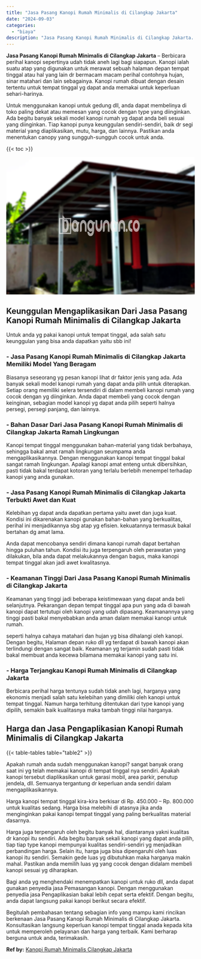 ```yaml
---
title: "Jasa Pasang Kanopi Rumah Minimalis di Cilangkap Jakarta"
date: "2024-09-03"
categories: 
  - "biaya"
description: "Jasa Pasang Kanopi Rumah Minimalis di Cilangkap Jakarta. Begitulah pembahasan tentang sebagian info yang mampu kami rincikan berkenaan Jasa Pasang Kanopi Rum..."
---
```


**Jasa Pasang Kanopi Rumah Minimalis di Cilangkap Jakarta** – Berbicara perihal kanopi sepertinya udah tidak aneh lagi bagi siapapun. Kanopi ialah suatu atap yang digunakan untuk merawat sebuah halaman depan tempat tinggal atau hal yang lain dr bermacam macam perihal contohnya hujan, sinar matahari dan lain sebagainya. Kanopi rumah dibuat dengan desain tertentu untuk tempat tinggal yg dapat anda memakai untuk keperluan sehari-harinya.

Untuk menggunakan kanopi untuk gedung dll, anda dapat membelinya di toko paling dekat atau memesan yang cocok dengan type yang diinginkan. Ada begitu banyak sekali model kanopi rumah yg dapat anda beli sesuai yang diinginkan. Tiap kanopi punya keunggulan sendiri-sendiri, baik dr segi material yang diaplikasikan, mutu, harga, dan lainnya. Pastikan anda menentukan canopy yang sungguh-sungguh cocok untuk anda.

{{< toc >}}

![Jasa Pasang Kanopi Rumah Minimalis di Cilangkap Jakarta](/images/harga-kanopi-minimalis-51.png)

## Keunggulan Mengaplikasikan Dari Jasa Pasang Kanopi Rumah Minimalis di Cilangkap Jakarta

Untuk anda yg pakai kanopi untuk tempat tinggal, ada salah satu keunggulan yang bisa anda dapatkan yaitu sbb ini!

### \- Jasa Pasang Kanopi Rumah Minimalis di Cilangkap Jakarta Memiliki Model Yang Beragam

Biasanya seseorang yg pesan kanopi lihat dr faktor jenis yang ada. Ada banyak sekali model kanopi rumah yang dapat anda pilih untuk diterapkan. Setiap orang memiliki selera tersendiri di dalam membeli kanopi rumah yang cocok dengan yg diinginkan. Anda dapat membeli yang cocok dengan keinginan, sebagian model kanopi yg dapat anda pilih seperti halnya persegi, persegi panjang, dan lainnya.

### \- Bahan Dasar Dari Jasa Pasang Kanopi Rumah Minimalis di Cilangkap Jakarta Ramah Lingkungan

Kanopi tempat tinggal menggunakan bahan-material yang tidak berbahaya, sehingga bakal amat ramah lingkungan seumpama anda mengaplikasikannya. Dengan menggunakan kanopi tempat tinggal bakal sangat ramah lingkungan. Apalagi kanopi amat enteng untuk dibersihkan, pasti tidak bakal terdapat kotoran yang terlalu berlebih menempel terhadap kanopi yang anda gunakan.

### \- Jasa Pasang Kanopi Rumah Minimalis di Cilangkap Jakarta Terbukti Awet dan Kuat

Kelebihan yg dapat anda dapatkan pertama yaitu awet dan juga kuat. Kondisi ini dikarenakan kanopi gunakan bahan-bahan yang berkualitas, perihal ini menjadikannya sbg atap yg efisien. kekuatannya termasuk bakal bertahan dg amat lama.

Anda dapat mencobanya sendiri dimana kanopi rumah dapat bertahan hingga puluhan tahun. Kondisi itu juga terpengaruh oleh perawatan yang dilakukan, bila anda dapat melakukannya dengan bagus, maka kanopi tempat tinggal akan jadi awet kwalitasnya.

### \- Keamanan Tinggi Dari Jasa Pasang Kanopi Rumah Minimalis di Cilangkap Jakarta

Keamanan yang tinggi jadi beberapa keistimewaan yang dapat anda beli selanjutnya. Pekarangan depan tempat tinggal apa pun yang ada di bawah kanopi dapat tertutupi oleh kanopi yang udah dipasang. Keamanannya yang tinggi pasti bakal menyebabkan anda aman dalam memakai kanopi untuk rumah.

seperti halnya cahaya matahari dan hujan yg bisa dihalangi oleh kanopi. Dengan begitu, Halaman depan ruko dll yg terdapat di bawah kanopi akan terlindungi dengan sangat baik. Keamanan yg terjamin sudah pasti tidak bakal membuat anda kecewa bilamana memakai kanopi yang satu ini.

### \- Harga Terjangkau Kanopi Rumah Minimalis di Cilangkap Jakarta

Berbicara perihal harga tentunya sudah tidak aneh lagi, harganya yang ekonomis menjadi salah satu kelebihan yang dimiliki oleh kanopi untuk tempat tinggal. Namun harga terhitung ditentukan dari type kanopi yang dipilih, semakin baik kualitasnya maka tambah tinggi nilai harganya.

## Harga dan Jasa Pengaplikasian Kanopi Rumah Minimalis di Cilangkap Jakarta

{{< table-tables table="table2" >}}

Apakah rumah anda sudah menggunakan kanopi? sangat banyak orang saat ini yg telah memakai kanopi di tempat tinggal nya sendiri. Apakah kanopi tersebut diaplikasikan untuk garasi mobil, area parkir, penutup jendela, dll. Semuanya tergantung dr keperluan anda sendiri dalam mengaplikasikannya.

Harga kanopi tempat tinggal kira-kira berkisar di Rp. 450.000 – Rp. 800.000 untuk kualitas sedang. Harga bisa melebihi di atasnya jika anda menginginkan pakai kanopi tempat tinggal yang paling berkualitas material dasarnya.

Harga juga terpengaruh oleh begitu banyak hal, diantaranya yakni kualitas dr kanopi itu sendiri. Ada begitu banyak sekali kanopi yang dapat anda pilih, tiap tiap type kanopi mempunyai kualitas sendiri-sendiri yg menjadikan perbandingan harga. Selain itu, harga juga bisa dipengaruhi oleh luas kanopi itu sendiri. Semakin gede luas yg dibutuhkan maka harganya makin mahal. Pastikan anda memilih luas yg yang cocok dengan didalam membeli kanopi sesuai yg diharapkan.

Bagi anda yg menghendaki menempatkan kanopi untuk ruko dll, anda dapat gunakan penyedia jasa Pemasangan kanopi. Dengan menggunakan penyedia jasa Pengaplikasian bakal lebih cepat serta efektif. Dengan begitu, anda dapat langsung pakai kanopi berikut secara efektif.

Begitulah pembahasan tentang sebagian info yang mampu kami rincikan berkenaan Jasa Pasang Kanopi Rumah Minimalis di Cilangkap Jakarta. Konsultasikan langsung keperluan kanopi tempat tinggal anada kepada kita untuk memperoleh pelayanan dan harga yang terbaik. Kami berharap berguna untuk anda, terimakasih.

**Ref by:**  [Kanopi Rumah Minimalis Cilangkap Jakarta](https://id.wikipedia.org/wiki/Kanopi)
